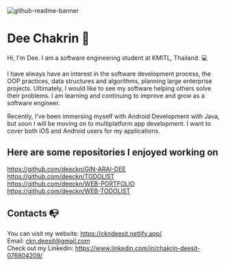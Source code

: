 ![github-readme-banner](https://user-images.githubusercontent.com/40157947/147074519-db79c539-1e0b-4bc5-b30b-320af2129b8f.png)

# Dee Chakrin 👋
Hi, I'm Dee. I am a software engineering student at KMITL, Thailand. 💻

I have always have an interest in the software development process, the OOP practices, data structures and algorithms, planning large enterprise projects. Ultimately, I would like to see my software helping others solve their problems. I am learning and continuing to improve and grow as a software engineer.

Recently, I've been immersing myself with Android Development with Java, but soon I will be moving on to multiplatform app development. I want to cover both iOS and Android users for my applications.

## Here are some repositories I enjoyed working on
https://github.com/deeckn/GIN-ARAI-DEE \
https://github.com/deeckn/TODOLIST \
https://github.com/deeckn/WEB-PORTFOLIO \
https://github.com/deeckn/WEB-TODOLIST


## Contacts 📭
You can visit my website: https://ckndeesit.netlify.app/ \
Email: ckn.deesit@gmail.com\
Check out my Linkedin: https://www.linkedin.com/in/chakrin-deesit-076804209/
